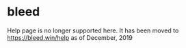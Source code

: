 # bleed
Help page is no longer supported here. It has been moved to https://bleed.win/help as of December, 2019
